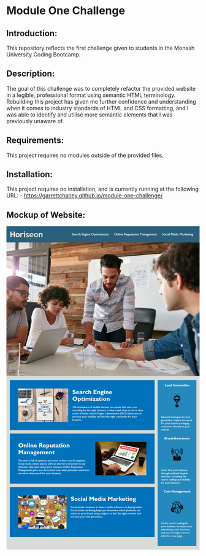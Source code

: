 # Module One Challenge

## Introduction:
This repository reflects the first challenge given to students in the Monash University Coding Bootcamp.

## Description:
The goal of this challenge was to completely refactor the provided website in a legible, professional format using semantic HTML terminology. Rebuilding this project has given me further confidence and understanding when it comes to industry standards of HTML and CSS formatting, and I was able to identify and utilise more semantic elements that I was previously unaware of.

## Requirements: 
This project requires no modules outside of the provided files.

## Installation:

This project requires no installation, and is currently running at the following URL:
    -  https://garrettchaney.github.io/module-one-challenge/
    
## Mockup of Website:

![Mockup website!](./images/mock-up.png)
